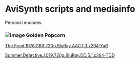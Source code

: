 # AviSynth scripts and mediainfo
Personal encodes.

### ![image](https://img43.pixhost.to/images/300/152420800_quality.gif) Golden Popcorn

[The.Front.1976.GBR.720p.BluRay.AAC.1.0.x264-YaR](https://github.com/stormstout01/AviSynth-scripts-and-mediainfo/tree/master/The.Front.1976.GBR.720p.BluRay.AAC.1.0.x264-YaR)

[Summer.Detective.2019.720p.BluRay.DD.5.1.x264-TDD](https://github.com/rottenjoker/AviSynth-scripts-and-mediainfo/tree/master/Summer.Detective.2019.720p.BluRay.DD.5.1.x264-TDD)
